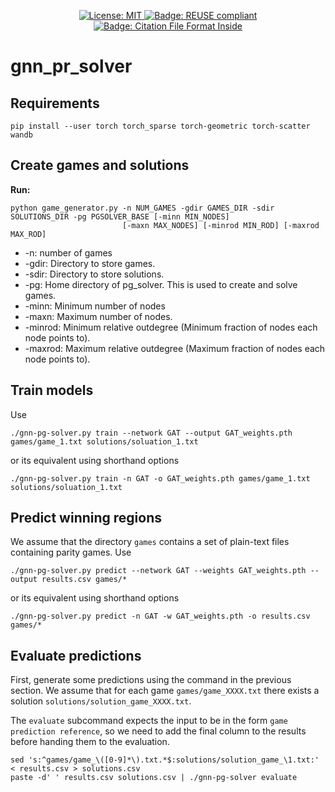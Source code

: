 <!--
SPDX-FileCopyrightText: 2022 German Aerospace Center (DLR)
SPDX-FileContributor: Tobias Hecking <tobias.hecking@dlr.de>
SPDX-FileContributor: Alexander Weinert <alexander.weinert@dlr.de>

SPDX-License-Identifier: CC-BY-NC-ND-3.0
-->

<p align="center">
  <a href="https://github.com/dlr-sc/gitlab2prov/blob/master/LICENSE">
    <img alt="License: MIT" src="https://img.shields.io/badge/license-MIT-yellow.svg" target="_blank" />
  </a>
  <a href="https://citation-file-format.github.io/">
    <img alt="Badge: REUSE compliant" src="https://img.shields.io/reuse/compliance/github.com/DLR-SC/gnn_pr_solver" target="_blank" />
  </a>
  <a href="https://citation-file-format.github.io/">
    <img alt="Badge: Citation File Format Inside" src="https://img.shields.io/badge/-citable%20software-green" target="_blank" />
  </a>
</p>

# gnn_pr_solver

## Requirements

    pip install --user torch torch_sparse torch-geometric torch-scatter wandb

## Create games and solutions

**Run:** 

    python game_generator.py -n NUM_GAMES -gdir GAMES_DIR -sdir SOLUTIONS_DIR -pg PGSOLVER_BASE [-minn MIN_NODES]
                             [-maxn MAX_NODES] [-minrod MIN_ROD] [-maxrod MAX_ROD]

- -n: number of games
- -gdir: Directory to store games.
- -sdir: Directory to store solutions.
- -pg: Home directory of pg_solver. This is used to create and solve games.
- -minn: Minimum number of nodes
- -maxn: Maximum number of nodes.
- -minrod: Minimum relative outdegree (Minimum fraction of nodes each node points to).
- -maxrod: Maximum relative outdegree (Maximum fraction of nodes each node points to).

## Train models 

Use

    ./gnn-pg-solver.py train --network GAT --output GAT_weights.pth games/game_1.txt solutions/soluation_1.txt

or its equivalent using shorthand options

    ./gnn-pg-solver.py train -n GAT -o GAT_weights.pth games/game_1.txt solutions/soluation_1.txt

## Predict winning regions

We assume that the directory `games` contains a set of plain-text files containing parity games.
Use

    ./gnn-pg-solver.py predict --network GAT --weights GAT_weights.pth --output results.csv games/*

or its equivalent using shorthand options

    ./gnn-pg-solver.py predict -n GAT -w GAT_weights.pth -o results.csv games/*

## Evaluate predictions

First, generate some predictions using the command in the previous section.
We assume that for each game `games/game_XXXX.txt` there exists a solution `solutions/solution_game_XXXX.txt`.

The `evaluate` subcommand expects the input to be in the form `game prediction reference`, so we need to add the final column to the results before handing them to the evaluation.

    sed 's:^games/game_\([0-9]*\).txt.*$:solutions/solution_game_\1.txt:' < results.csv > solutions.csv
    paste -d' ' results.csv solutions.csv | ./gnn-pg-solver evaluate 